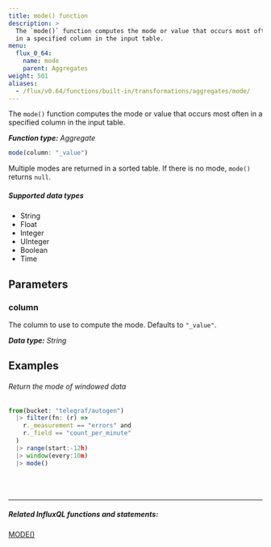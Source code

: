 ```yaml
---
title: mode() function
description: >
  The `mode()` function computes the mode or value that occurs most often
  in a specified column in the input table.
menu:
  flux_0_64:
    name: mode
    parent: Aggregates
weight: 501
aliases:
  - /flux/v0.64/functions/built-in/transformations/aggregates/mode/
---
```


The `mode()` function computes the mode or value that occurs most often in a
specified column in the input table.

_**Function type:** Aggregate_  

```js
mode(column: "_value")
```

Multiple modes are returned in a sorted table.
If there is no mode, `mode()` returns `null`.

##### Supported data types

- String
- Float
- Integer
- UInteger
- Boolean
- Time

## Parameters

### column
The column to use to compute the mode.
Defaults to `"_value"`.

_**Data type:** String_

## Examples

###### Return the mode of windowed data
```js
from(bucket: "telegraf/autogen")
  |> filter(fn: (r) =>
    r._measurement == "errors" and
    r._field == "count_per_minute"
  )
  |> range(start:-12h)
  |> window(every:10m)
  |> mode()
```

<hr style="margin-top:4rem"/>

##### Related InfluxQL functions and statements:
[MODE()](https://docs.influxdata.com/influxdb/latest/query_language/functions/#mode)  
